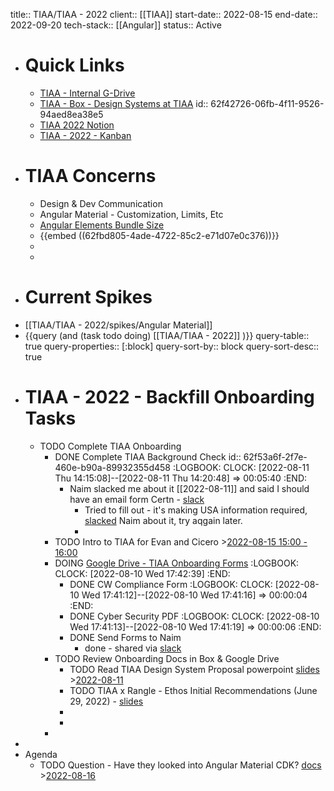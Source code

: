 title:: TIAA/TIAA - 2022
client:: [[TIAA]] 
start-date:: 2022-08-15
end-date:: 2022-09-20
tech-stack:: [[Angular]]
status:: Active

- # Quick Links
	- [TIAA - Internal G-Drive](https://drive.google.com/drive/folders/0AEq2yor6kBcWUk9PVA)
	- [TIAA - Box - Design Systems at TIAA](https://app.box.com/folder/158069737470?s=zbc9mcf9mkzb1f9rvjlrpvhtguyxr3qp)
	  id:: 62f42726-06fb-4f11-9526-94aed8ea38e5
	- [TIAA 2022 Notion](https://www.notion.so/rangle/TIAA-2022-2fd1c142c2574b12b08b2a3809f8eb46)
	- [TIAA - 2022 - Kanban](https://www.notion.so/rangle/b14c2279d7d04ca38b140d2844951a58?v=b22879e8400d40ac92fea5c8e4603751)
- # TIAA Concerns
	- Design & Dev Communication
	- Angular Material - Customization, Limits, Etc
	- [Angular Elements Bundle Size](((27688e09-05ed-4e1c-b77e-b5b24006bcdc)))
	- {{embed ((62fbd805-4ade-4722-85c2-e71d07e0c376))}}
	-
	-
- # Current Spikes
- [[TIAA/TIAA - 2022/spikes/Angular Material]]
- {{query (and (task todo doing) [[TIAA/TIAA - 2022]] )}}
  query-table:: true
  query-properties:: [:block]
  query-sort-by:: block
  query-sort-desc:: true
- # TIAA - 2022 - Backfill Onboarding Tasks
	- TODO Complete TIAA Onboarding
		- DONE Complete TIAA Background Check
		  id:: 62f53a6f-2f7e-460e-b90a-89932355d458
		  :LOGBOOK:
		  CLOCK: [2022-08-11 Thu 14:15:08]--[2022-08-11 Thu 14:20:48] =>  00:05:40
		  :END:
			- Naim slacked me about it [[2022-08-11]] and said I should have an email form Certn - [slack](https://rangle.slack.com/archives/D0388E20T6Y/p1660237776631719)
				- Tried to fill out - it's making USA information required, [slacked](https://rangle.slack.com/archives/D0388E20T6Y/p1660242001026889) Naim about it, try aqgain later.
				-
		- TODO Intro to TIAA for Evan and Cicero >[2022-08-15 15:00 - 16:00](#agenda://?start=1660590000000&end=1660593600000&allDay=false)
		- DOING [Google Drive - TIAA Onboarding Forms](https://drive.google.com/drive/folders/1FYFf2mpFxe-OaWbzVA1ocHukX93eiXtZ)
		  :LOGBOOK:
		  CLOCK: [2022-08-10 Wed 17:42:39]
		  :END:
			- DONE CW Compliance Form
			  :LOGBOOK:
			  CLOCK: [2022-08-10 Wed 17:41:12]--[2022-08-10 Wed 17:41:16] =>  00:00:04
			  :END:
			- DONE Cyber Security PDF
			  :LOGBOOK:
			  CLOCK: [2022-08-10 Wed 17:41:13]--[2022-08-10 Wed 17:41:19] =>  00:00:06
			  :END:
			- DONE Send Forms to Naim
				- done - shared via [slack](https://rangle.slack.com/archives/D0388E20T6Y/p1660167659095939)
		- TODO Review Onboarding Docs in Box & Google Drive
			- TODO Read TIAA Design System Proposal powerpoint [slides](https://tiaa-cref.box.com/s/ntcx3a2l724sf6jwl2cno4ot8o0z0an2) >[2022-08-11](#agenda://?start=1660190400000&end=1660276799000)
			- TODO TIAA x Rangle - Ethos Initial Recommendations (June 29, 2022) - [slides](https://docs.google.com/presentation/d/13Omc4Je1DwCLVSz2xD3n1tv2Yb7YJsKakH2_6dR6TkY/edit#slide=id.g1378acacbc5_0_542)
			-
			-
		-
-
- Agenda
	- TODO Question - Have they looked into Angular Material CDK? [docs](https://material.angular.io/cdk/categories) >[2022-08-16](#agenda://?start=1660622400000&end=1660708799000)